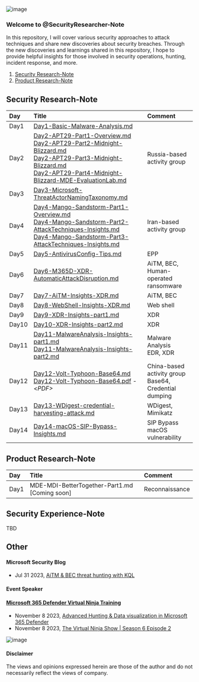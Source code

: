 
![image](https://github.com/LearningKijo/SecurityResearcher-Note/assets/120234772/f372dead-b41c-417a-8d10-f76cde1bcd32)


### Welcome to @SecurityResearcher-Note
In this repository, I will cover various security approaches to attack techniques and share new discoveries about security breaches. Through the new discoveries and learnings shared in this repository, I hope to provide helpful insights  for those involved in security operations, hunting, incident response, and more.

1. [Security Research-Note](https://github.com/LearningKijo/SecurityResearcher-Note#security-research-note)
2. [Product Research-Note](https://github.com/LearningKijo/SecurityResearcher-Note#product-research-note)


## Security Research-Note
| Day  | Title | Comment |
|:-----|:------|:--------|
| Day1 | [Day1-Basic-Malware-Analysis.md](https://github.com/LearningKijo/SecurityResearcher-Note/blob/main/SecurityResearcher-Note-Folder/Day01-Basic-Malware-Analysis.md) |  
| Day2 | [Day2-APT29-Part1-Overview.md](https://github.com/LearningKijo/SecurityResearcher-Note/blob/main/SecurityResearcher-Note-Folder/Day02-APT29-Part1-Overview.md)<br> [Day2-APT29-Part2-Midnight-Blizzard.md](https://github.com/LearningKijo/SecurityResearcher-Note/blob/main/SecurityResearcher-Note-Folder/Day02-APT29-Part2-Midnight-Blizzard.md)<br> [Day2-APT29-Part3-Midnight-Blizzard.md](https://github.com/LearningKijo/SecurityResearcher-Note/blob/main/SecurityResearcher-Note-Folder/Day02-APT29-Part3-Midnight-Blizzard.md)<br> [Day2-APT29-Part4-Midnight-Blizzard-MDE-EvaluationLab.md](https://github.com/LearningKijo/SecurityResearcher-Note/blob/main/SecurityResearcher-Note-Folder/Day02-APT29-Part4-Midnight-Blizzard-MDE-EvaluationLab.md)  | Russia-based activity group | 
| Day3 | [Day3-Microsoft-ThreatActorNamingTaxonomy.md](https://github.com/LearningKijo/SecurityResearcher-Note/blob/main/SecurityResearcher-Note-Folder/Day03-Microsoft-ThreatActorNamingTaxonomy.md) | 
| Day4 | [Day4-Mango-Sandstorm-Part1-Overview.md](https://github.com/LearningKijo/SecurityResearcher-Note/blob/main/SecurityResearcher-Note-Folder/Day04-Mango-Sandstorm-Part1-Overview.md) <br> [Day4-Mango-Sandstorm-Part2-AttackTechniques-Insights.md](https://github.com/LearningKijo/SecurityResearcher-Note/blob/main/SecurityResearcher-Note-Folder/Day04-Mango-Sandstorm-Part2-AttackTechniques-Insights.md) <br> [Day4-Mango-Sandstorm-Part3-AttackTechniques-Insights.md](https://github.com/LearningKijo/SecurityResearcher-Note/blob/main/SecurityResearcher-Note-Folder/Day04-Mango-Sandstorm-Part3-AttackTechniques-Insights.md) |  Iran-based activity group |
| Day5 | [Day5-AntivirusConfig-Tips.md](https://github.com/LearningKijo/SecurityResearcher-Note/blob/main/SecurityResearcher-Note-Folder/Day05-AntivirusConfig-Tips.md) | EPP | 
| Day6 | [Day6-M365D-XDR-AutomaticAttackDisruption.md](https://github.com/LearningKijo/SecurityResearcher-Note/blob/main/SecurityResearcher-Note-Folder/Day06-M365D-XDR-AutomaticAttackDisruption.md) | AiTM, BEC, <br> Human-operated ransomware | 
| Day7 | [Day7-AiTM-Insights-XDR.md](https://github.com/LearningKijo/SecurityResearcher-Note/blob/main/SecurityResearcher-Note-Folder/Day07-AiTM-Insights-XDR.md) | AiTM, BEC |
| Day8 | [Day8-WebShell-Insights-XDR.md](https://github.com/LearningKijo/SecurityResearcher-Note/blob/main/SecurityResearcher-Note-Folder/Day08-WebShell-Insights-XDR.md) | Web shell |
| Day9 | [Day9-XDR-Insights-part1.md](https://github.com/LearningKijo/SecurityResearcher-Note/blob/main/SecurityResearcher-Note-Folder/Day09-XDR-Insights-part1.md)| XDR |
| Day10 | [Day10-XDR-Insights-part2.md](https://github.com/LearningKijo/SecurityResearcher-Note/blob/main/SecurityResearcher-Note-Folder/Day10-XDR-Insights-part2.md) | XDR | 
| Day11 | [Day11-MalwareAnalysis-Insights-part1.md](https://github.com/LearningKijo/SecurityResearcher-Note/blob/main/SecurityResearcher-Note-Folder/Day11-MalwareAnalysis-Insights-part1.md) <br> [Day11-MalwareAnalysis-Insights-part2.md](https://github.com/LearningKijo/SecurityResearcher-Note/blob/main/SecurityResearcher-Note-Folder/Day11-MalwareAnalysis-Insights-part2.md) | Malware Analysis <br> EDR, XDR | 
| Day12 | [Day12-Volt-Typhoon-Base64.md](https://github.com/LearningKijo/SecurityResearcher-Note/blob/main/SecurityResearcher-Note-Folder/Day12-Volt-Typhoon-Base64.md) <br> [Day12-Volt-Typhoon-Base64.pdf](https://github.com/LearningKijo/SecurityResearcher-Note/blob/main/SecurityResearcher-Note-Folder/Day12-Volt-Typhoon-Base64.pdf) - <*PDF>* | China-based activity group <br> Base64, Credential dumping |
| Day13 | [Day13-WDigest-credential-harvesting-attack.md](https://github.com/LearningKijo/SecurityResearcher-Note/blob/main/SecurityResearcher-Note-Folder/Day13-WDigest-credential-harvesting-attack.md) | WDigest, Mimikatz  | 
| Day14 | [Day14-macOS-SIP-Bypass-Insights.md](https://github.com/LearningKijo/SecurityResearcher-Note/blob/main/SecurityResearcher-Note-Folder/Day14-macOS-SIP-Bypass-Insights.md) | SIP Bypass <br> macOS vulnerability |

## Product Research-Note
| Day  | Title | Comment |
|:-----|:------|:--------|
| Day1 | MDE-MDI-BetterTogether-Part1.md [Coming soon] | Reconnaissance | 

## Security Experience-Note
TBD

## Other
#### Microsoft Security Blog
- Jul 31 2023, [AiTM & BEC threat hunting with KQL](https://techcommunity.microsoft.com/t5/azure-data-explorer-blog/aitm-amp-bec-threat-hunting-with-kql/ba-p/3885166)

#### Event Speaker
#### [Microsoft 365 Defender Virtual Ninja Training](https://adoption.microsoft.com/en-us/ninja-show/)
- November 8 2023, [Advanced Hunting & Data visualization in Microsoft 365 Defender](https://www.youtube.com/watch?v=2jSqr-nzWn8&ab_channel=MicrosoftSecurityCommunity)
- November 8 2023, [The Virtual Ninja Show | Season 6 Episode 2](https://techcommunity.microsoft.com/t5/security-compliance-and-identity/the-virtual-ninja-show-season-6-episode-2/ev-p/3969120)

![image](https://github.com/LearningKijo/SecurityResearcher-Note/assets/120234772/64097aa2-092d-464b-b879-2e2ce26d56d5)

#### Disclaimer
The views and opinions expressed herein are those of the author and do not necessarily reflect the views of company.
